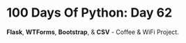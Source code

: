 # 100 Days Of Python: Day 62

**Flask**, **WTForms**, **Bootstrap**, & **CSV** - Coffee & WiFi Project.
